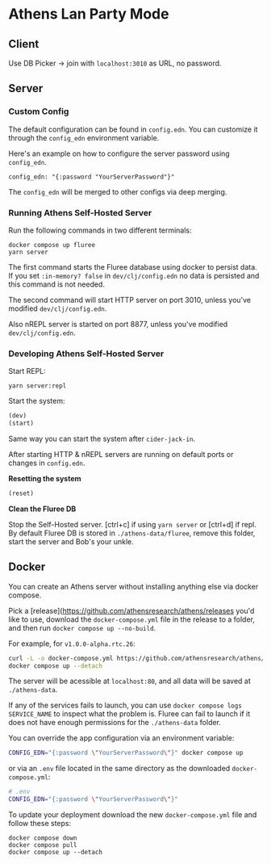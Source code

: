 # Athens Lan Party Mode

## Client

Use DB Picker -> join with `localhost:3010` as URL, no password.

## Server

### Custom Config

The default configuration can be found in `config.edn`.
You can customize it through the `config_edn` environment variable.

Here's an example on how to configure the server password using `config_edn`.
```
config_edn: "{:password "YourServerPassword"}"
```
The `config_edn` will be merged to other configs via deep merging.


### Running Athens Self-Hosted Server

Run the following commands in two different terminals:

``` shell
docker compose up fluree
yarn server
```

The first command starts the Fluree database using docker to persist data.
If you set `:in-memory? false` in `dev/clj/config.edn` no data is persisted and this command is not needed.

The second command will start HTTP server on port 3010, unless you've modified `dev/clj/config.edn`.

Also nREPL server is started on port 8877, unless you've modified `dev/clj/config.edn`.


### Developing Athens Self-Hosted Server

Start REPL:

``` shell
yarn server:repl
```

Start the system:

``` clojure
(dev)
(start)
```

Same way you can start the system after `cider-jack-in`.

After starting HTTP & nREPL servers are running on default ports or changes in `config.edn`.

**Resetting the system**

``` clojure
(reset)
```

**Clean the Fluree DB**

Stop the Self-Hosted server. [ctrl+c] if using `yarn server` or [ctrl+d] if repl.
By default Fluree DB is stored in `./athens-data/fluree`, remove this folder,
start the server and Bob's your unkle.


## Docker

You can create an Athens server without installing anything else via docker compose.

Pick a [release](https://github.com/athensresearch/athens/releases you'd like to use, download the `docker-compose.yml` file in the release to a folder, and then run `docker compose up --no-build`.

For example, for `v1.0.0-alpha.rtc.26`:

```sh
curl -L -o docker-compose.yml https://github.com/athensresearch/athens/releases/download/v1.0.0-alpha.rtc.26/docker-compose.yml
docker compose up --detach
```

The server will be acessible at `localhost:80`, and all data will be saved at `./athens-data`.

If any of the services fails to launch, you can use `docker compose logs SERVICE_NAME` to inspect what the problem is.
Fluree can fail to launch if it does not have enough permissions for the `./athens-data` folder.

You can override the app configuration via an environment variable:

```sh
CONFIG_EDN="{:password \"YourServerPassword\"}" docker compose up
```

or via an `.env` file located in the same directory as the downloaded `docker-compose.yml`:

```sh
# .env
CONFIG_EDN="{:password \"YourServerPassword\"}"
```

To update your deployment download the new `docker-compose.yml` file and follow these steps:

```
docker compose down
docker compose pull
docker compose up --detach
```
